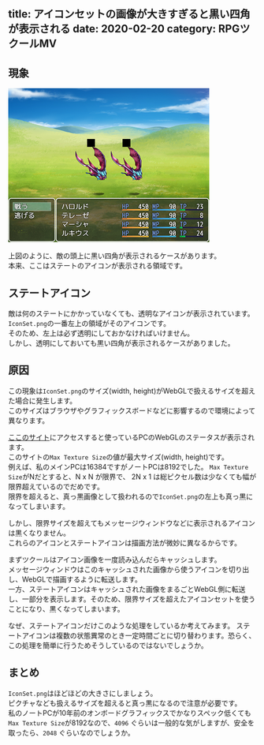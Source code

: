 title: アイコンセットの画像が大きすぎると黒い四角が表示される
date: 2020-02-20
category: RPGツクールMV
---

## 現象

![黒い四角](/img/2020-02-21-iconsetSize/black-square.png)

上図のように、敵の頭上に黒い四角が表示されるケースがあります。  
本来、ここはステートのアイコンが表示される領域です。  


## ステートアイコン

敵は何のステートにかかっていなくても、透明なアイコンが表示されています。  
`IconSet.png`の一番左上の領域がそのアイコンです。  
そのため、左上は必ず透明にしておかなければいけません。  
しかし、透明にしておいても黒い四角が表示されるケースがありました。

## 原因

この現象は`IconSet.png`のサイズ(width, height)がWebGLで扱えるサイズを超えた場合に発生します。  
このサイズはブラウザやグラフィックスボードなどに影響するので環境によって異なります。

[ここのサイト](https://webglreport.com/?v=2 )にアクセスすると使っているPCのWebGLのステータスが表示されます。  
このサイトの`Max Texture Size`の値が最大サイズ(width, height)です。  
例えば、私のメインPCは16384ですがノートPCは8192でした。
`Max Texture Size`がNだとすると、N x N が限界で、 2N x 1 は総ピクセル数は少なくても幅が限界超えているのでだめです。  
限界を超えると、真っ黒画像として扱われるので`IconSet.png`の左上も真っ黒になってしまいます。

しかし、限界サイズを超えてもメッセージウィンドウなどに表示されるアイコンは黒くなりません。  
これらのアイコンとステートアイコンは描画方法が微妙に異なるからです。  

まずツクールはアイコン画像を一度読み込んだらキャッシュします。  
メッセージウィンドウはこのキャッシュされた画像から使うアイコンを切り出し、WebGLで描画するように転送します。  
一方、ステートアイコンはキャッシュされた画像をまるごとWebGL側に転送し、一部分を表示します。そのため、限界サイズを超えたアイコンセットを使うことになり、黒くなってしまいます。  

なぜ、ステートアイコンだけこのような処理をしているか考えてみます。  ステートアイコンは複数の状態異常のとき一定時間ごとに切り替わります。恐らく、この処理を簡単に行うためそうしているのではないでしょうか。  


## まとめ

`IconSet.png`はほどほどの大きさにしましょう。  
ピクチャなども扱えるサイズを超えると真っ黒になるので注意が必要です。  
私のノートPCが10年前のオンボードグラフィックスでかなりスペック低くても`Max Texture Size`が8192なので、`4096` ぐらいは一般的な気がしますが、安全を取ったら、`2048` ぐらいなのでしょうか。

